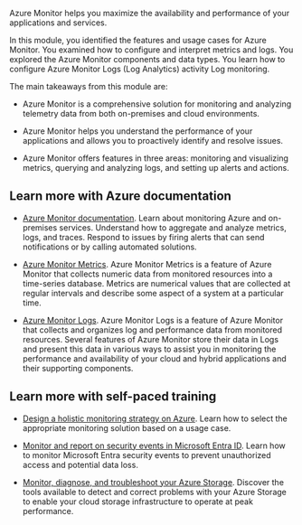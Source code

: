 Azure Monitor helps you maximize the availability and performance of your applications and services.

In this module, you identified the features and usage cases for Azure Monitor. You examined how to configure and interpret metrics and logs. You explored the Azure Monitor components and data types. You learn how to configure Azure Monitor Logs (Log Analytics) activity Log monitoring.

The main takeaways from this module are:

- Azure Monitor is a comprehensive solution for monitoring and analyzing telemetry data from both on-premises and cloud environments. 

- Azure Monitor helps you understand the performance of your applications and allows you to proactively identify and resolve issues. 

- Azure Monitor offers features in three areas: monitoring and visualizing metrics, querying and analyzing logs, and setting up alerts and actions.

## Learn more with Azure documentation

- [Azure Monitor documentation](/azure/azure-monitor/). Learn about monitoring Azure and on-premises services. Understand how to aggregate and analyze metrics, logs, and traces. Respond to issues by firing alerts that can send notifications or by calling automated solutions.

- [Azure Monitor Metrics](/azure/azure-monitor/essentials/data-platform-metrics). Azure Monitor Metrics is a feature of Azure Monitor that collects numeric data from monitored resources into a time-series database. Metrics are numerical values that are collected at regular intervals and describe some aspect of a system at a particular time.

- [Azure Monitor Logs](/azure/azure-monitor/logs/data-platform-logs). Azure Monitor Logs is a feature of Azure Monitor that collects and organizes log and performance data from monitored resources. Several features of Azure Monitor store their data in Logs and present this data in various ways to assist you in monitoring the performance and availability of your cloud and hybrid applications and their supporting components.

## Learn more with self-paced training

- [Design a holistic monitoring strategy on Azure](/training/modules/design-monitoring-strategy-on-azure/). Learn how to select the appropriate monitoring solution based on a usage case.

- [Monitor and report on security events in Microsoft Entra ID](/training/modules/monitor-report-aad-security-events). Learn how to monitor Microsoft Entra security events to prevent unauthorized access and potential data loss.

- [Monitor, diagnose, and troubleshoot your Azure Storage](/training/modules/monitor-diagnose-and-troubleshoot-azure-storage). Discover the tools available to detect and correct problems with your Azure Storage to enable your cloud storage infrastructure to operate at peak performance.

